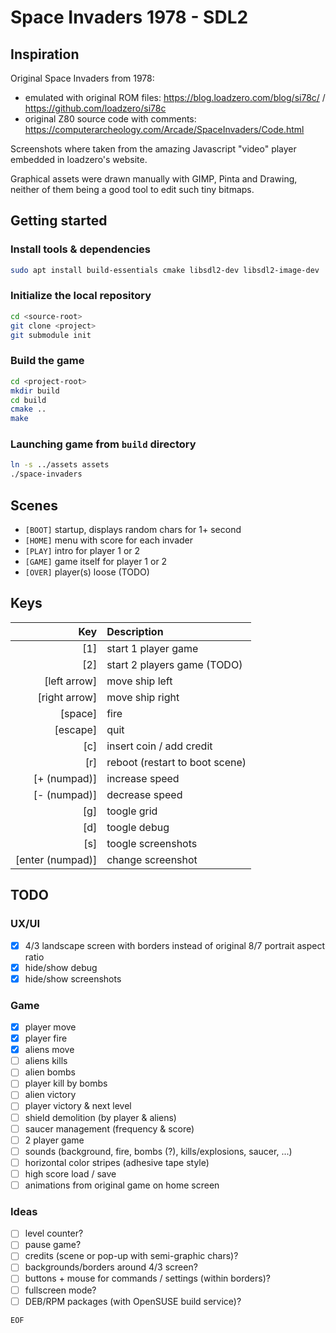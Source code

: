 # Space Invaders 1978 - SDL2

## Inspiration

Original Space Invaders from 1978:

- emulated with original ROM files: <https://blog.loadzero.com/blog/si78c/> / <https://github.com/loadzero/si78c>
- original Z80 source code with comments: <https://computerarcheology.com/Arcade/SpaceInvaders/Code.html>

Screenshots where taken from the amazing Javascript "video" player embedded in loadzero's website.

Graphical assets were drawn manually with GIMP, Pinta and Drawing, neither of them being a good tool to edit such tiny bitmaps.

## Getting started

### Install tools & dependencies

```bash
sudo apt install build-essentials cmake libsdl2-dev libsdl2-image-dev
```

### Initialize the local repository

```bash
cd <source-root>
git clone <project>
git submodule init
```

### Build the game

```bash
cd <project-root>
mkdir build
cd build
cmake ..
make
```

### Launching game from `build` directory

```bash
ln -s ../assets assets
./space-invaders
```

## Scenes

- `[BOOT]` startup, displays random chars for 1+ second
- `[HOME]` menu with score for each invader
- `[PLAY]` intro for player 1 or 2
- `[GAME]` game itself for player 1 or 2
- `[OVER]` player(s) loose (TODO)

## Keys

|              Key | Description                    |
| ---------------: | :----------------------------- |
|              [1] | start 1 player game            |
|              [2] | start 2 players game (TODO)    |
|     [left arrow] | move ship left                 |
|    [right arrow] | move ship right                |
|          [space] | fire                           |
|         [escape] | quit                           |
|              [c] | insert coin / add credit       |
|              [r] | reboot (restart to boot scene) |
|     [+ (numpad)] | increase speed                 |
|     [- (numpad)] | decrease speed                 |
|              [g] | toogle grid                    |
|              [d] | toogle debug                   |
|              [s] | toogle screenshots             |
| [enter (numpad)] | change screenshot              |

## TODO

### UX/UI

- [x] 4/3 landscape screen with borders instead of original 8/7 portrait aspect ratio
- [x] hide/show debug
- [x] hide/show screenshots

### Game

- [x] player move
- [x] player fire
- [x] aliens move
- [ ] aliens kills
- [ ] alien bombs
- [ ] player kill by bombs
- [ ] alien victory
- [ ] player victory & next level
- [ ] shield demolition (by player & aliens)
- [ ] saucer management (frequency & score)
- [ ] 2 player game
- [ ] sounds (background, fire, bombs (?), kills/explosions, saucer, ...)
- [ ] horizontal color stripes (adhesive tape style)
- [ ] high score load / save
- [ ] animations from original game on home screen

### Ideas

- [ ] level counter?
- [ ] pause game?
- [ ] credits (scene or pop-up with semi-graphic chars)?
- [ ] backgrounds/borders around 4/3 screen?
- [ ] buttons + mouse for commands / settings (within borders)?
- [ ] fullscreen mode?
- [ ] DEB/RPM packages (with OpenSUSE build service)?

`EOF`
